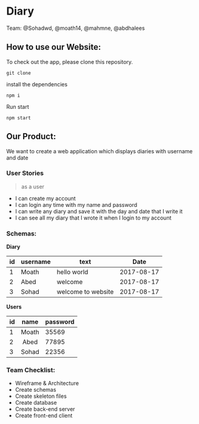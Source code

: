 # Diary
Team: @Sohadwd, @moath14, @mahmne, @abdhalees

## How to use our Website:
To check out the app, please clone this repository.

`git clone`

install the dependencies

`npm i`

Run start

`npm start`



## Our Product:
We want to create a web application which displays diaries with username and date
### User Stories
> as a user

- I can create my account
- I can login any time with my name and password
- I can write any diary and save it with the day and date that I write it
- I can see all my diary that I wrote it when I login to my account

### Schemas:

**Diary**

| id  | username | text | Date |
| --- | ------------ | ------ | -------- |
| 1   | Moath | hello world | 2017-08-17 |
| 2   | Abed | welcome | 2017-08-17 |
| 3   | Sohad | welcome to website | 2017-08-17 |

**Users**

| id  |  name | password |
| --- |:-----:| -------- |
| 1 | Moath | 35569 |
| 2 | Abed | 77895 |
| 3 | Sohad | 22356 |

### Team Checklist:

* Wireframe & Architecture
* Create schemas
* Create skeleton files
* Create database
* Create back-end server
* Create front-end client
